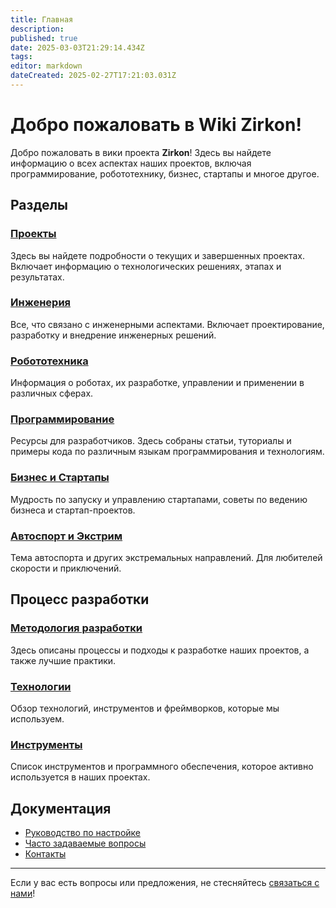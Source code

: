 ```yaml
---
title: Главная
description: 
published: true
date: 2025-03-03T21:29:14.434Z
tags: 
editor: markdown
dateCreated: 2025-02-27T17:21:03.031Z
---
```


# Добро пожаловать в Wiki Zirkon!

Добро пожаловать в вики проекта **Zirkon**! Здесь вы найдете информацию о всех аспектах наших проектов, включая программирование, робототехнику, бизнес, стартапы и многое другое.

## Разделы

### [Проекты](./projects.md)
Здесь вы найдете подробности о текущих и завершенных проектах. Включает информацию о технологических решениях, этапах и результатах.

### [Инженерия](./engineering.md)
Все, что связано с инженерными аспектами. Включает проектирование, разработку и внедрение инженерных решений.

### [Робототехника](./robotics.md)
Информация о роботах, их разработке, управлении и применении в различных сферах.

### [Программирование](./programming.md)
Ресурсы для разработчиков. Здесь собраны статьи, туториалы и примеры кода по различным языкам программирования и технологиям.

### [Бизнес и Стартапы](./business.md)
Мудрость по запуску и управлению стартапами, советы по ведению бизнеса и стартап-проектов.

### [Автоспорт и Экстрим](./extreme.md)
Тема автоспорта и других экстремальных направлений. Для любителей скорости и приключений.

## Процесс разработки

### [Методология разработки](./development-methodology.md)
Здесь описаны процессы и подходы к разработке наших проектов, а также лучшие практики.

### [Технологии](./technologies.md)
Обзор технологий, инструментов и фреймворков, которые мы используем.

### [Инструменты](./tools)
Список инструментов и программного обеспечения, которое активно используется в наших проектах.

## Документация

- [Руководство по настройке](./setup-guide.md)
- [Часто задаваемые вопросы](./faq.md)
- [Контакты](./contact.md)

---
Если у вас есть вопросы или предложения, не стесняйтесь [связаться с нами](./contact.md)!
